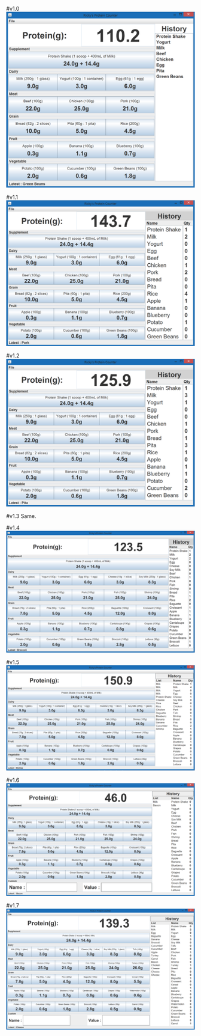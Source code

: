 #v1.0
![alt tag](https://github.com/Rickydam/Java-ProteinCounter/blob/master/v1.0/v1.0.png)

#v1.1
![alt tag](https://github.com/Rickydam/Java-ProteinCounter/blob/master/v1.1/v1.1.png)

#v1.2
![alt tag](https://github.com/Rickydam/Java-ProteinCounter/blob/master/v1.2/v1.2.png)

#v1.3
Same.

#v1.4
![alt tag](https://github.com/Rickydam/Java-ProteinCounter/blob/master/v1.4/v1.4.png)

#v1.5
![alt tag](https://github.com/Rickydam/Java-ProteinCounter/blob/master/v1.5/v1.5.png)

#v1.6
![alt tag](https://github.com/Rickydam/Java-ProteinCounter/blob/master/v1.6/v1.6.png)

#v1.7
![alt tag](https://github.com/Rickydam/Java-ProteinCounter/blob/master/v1.7/v1.7.png)
 
